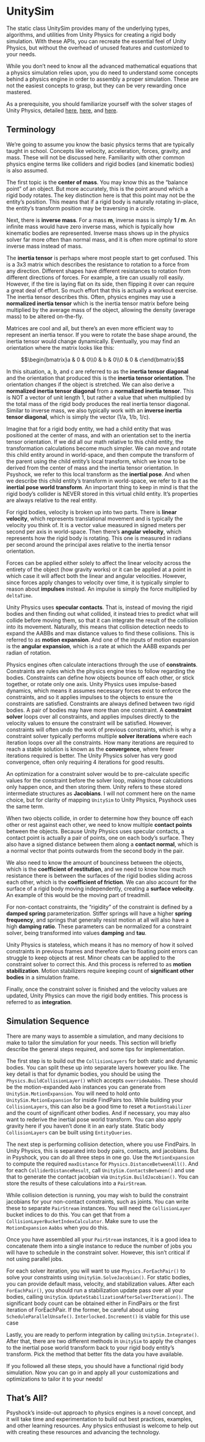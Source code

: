 # UnitySim

The static class UnitySim provides many of the underlying types, algorithms, and
utilities from Unity Physics for creating a rigid body simulation. With these
APIs, you can recreate the essential feel of Unity Physics, but without the
overhead of unused features and customized to your needs.

While you don’t need to know all the advanced mathematical equations that a
physics simulation relies upon, you do need to understand some concepts behind a
physics engine in order to assembly a proper simulation. These are not the
easiest concepts to grasp, but they can be very rewarding once mastered.

As a prerequisite, you should familiarize yourself with the solver stages of
Unity Physics, detailed
[here](https://docs.unity3d.com/Packages/com.unity.physics@1.2/manual/concepts-simulation.html),
[here](https://docs.unity3d.com/Packages/com.unity.physics@1.2/manual/physics-pipeline.html),
and
[here](https://docs.unity3d.com/Packages/com.unity.physics@1.2/manual/simulation-modification.html).

## Terminology

We’re going to assume you know the basic physics terms that are typically taught
in school. Concepts like velocity, acceleration, forces, gravity, and mass.
These will not be discussed here. Familiarity with other common physics engine
terms like colliders and rigid bodies (and kinematic bodies) is also assumed.

The first topic is the **center of mass**. You may know this as the “balance
point” of an object. But more accurately, this is the point around which a rigid
body rotates. The key distinction here is that this point may not be the
entity’s position. This means that if a rigid body is naturally rotating
in-place, the entity’s transform position may be traversing in a circle.

Next, there is **inverse mass**. For a mass **m**, inverse mass is simply **1 /
m**. An infinite mass would have zero inverse mass, which is typically how
kinematic bodies are represented. Inverse mass shows up in the physics solver
far more often than normal mass, and it is often more optimal to store inverse
mass instead of mass.

The **inertia tensor** is perhaps where most people start to get confused. This
is a 3x3 matrix which describes the resistance to rotation to a force from any
direction. Different shapes have different resistances to rotation from
different directions of forces. For example, a tire can usually roll easily.
However, if the tire is laying flat on its side, then flipping it over can
require a great deal of effort. So much effort that this is actually a workout
exercise. The inertia tensor describes this. Often, physics engines may use a
**normalized inertia tensor** which is the inertia tensor matrix before being
multiplied by the average mass of the object, allowing the density (average
mass) to be altered on-the-fly.

Matrices are cool and all, but there’s an even more efficient way to represent
an inertia tensor. If you were to rotate the base shape around, the inertia
tensor would change dynamically. Eventually, you may find an orientation where
the matrix looks like this:

```math
\begin{bmatrix}a & 0 & 0\\0 & b & 0\\0 & 0 & c\end{bmatrix}
```

In this situation, a, b, and c are referred to as the **inertia tensor
diagonal** and the orientation that produced this is the **inertia tensor
orientation**. The orientation changes if the object is stretched. We can also
derive a **normalized inertia tensor diagonal** from a **normalized inertia
tensor**. This is NOT a vector of unit length 1, but rather a value that when
multiplied by the total mass of the rigid body produces the real inertia tensor
diagonal. Similar to inverse mass, we also typically work with an **inverse
inertia tensor diagonal**, which is simply the vector (1/a, 1/b, 1/c).

Imagine that for a rigid body entity, we had a child entity that was positioned
at the center of mass, and with an orientation set to the inertia tensor
orientation. If we did all our math relative to this child entity, the
transformation calculations become much simpler. We can move and rotate this
child entity around in world-space, and then compute the transform of the parent
using the child entity’s local transform, which we know to be derived from the
center of mass and the inertia tensor orientation. In Psyshock, we refer to this
local transform as the **inertial pose**. And when we describe this child
entity’s transform in world-space, we refer to it as the **inertial pose world
transform**. An important thing to keep in mind is that the rigid body’s
collider is NEVER stored in this virtual child entity. It’s properties are
always relative to the real entity.

For rigid bodies, velocity is broken up into two parts. There is **linear
velocity**, which represents translational movement and is typically the
velocity you think of. It is a vector value measured in signed meters per second
per axis in world-space. Then there’s **angular velocity**, which represents how
the rigid body is rotating. This one is measured in radians per second around
the principal axes relative to the inertia tensor orientation.

Forces can be applied either solely to affect the linear velocity across the
entirety of the object (how gravity works) or it can be applied at a point in
which case it will affect both the linear and angular velocities. However, since
forces apply changes to velocity over time, it is typically simpler to reason
about **impulses** instead. An impulse is simply the force multiplied by
`deltaTime`.

Unity Physics uses **specular contacts**. That is, instead of moving the rigid
bodies and then finding out what collided, it instead tries to predict what will
collide before moving them, so that it can integrate the result of the collision
into its movement. Naturally, this means that collision detection needs to
expand the AABBs and max distance values to find these collisions. This is
referred to as **motion expansion**. And one of the inputs of motion expansion
is the **angular expansion**, which is a rate at which the AABB expands per
radian of rotation.

Physics engines often calculate interactions through the use of **constraints**.
Constraints are rules which the physics engine tries to follow regarding the
bodies. Constraints can define how objects bounce off each other, or stick
together, or rotate only one axis. Unity Physics uses impulse-based dynamics,
which means it assumes necessary forces exist to enforce the constraints, and so
it applies impulses to the objects to ensure the constraints are satisfied.
Constraints are always defined between two rigid bodies. A pair of bodies may
have more than one constraint. A **constraint solver** loops over all
constraints, and applies impulses directly to the velocity values to ensure the
constraint will be satisfied. However, constraints will often undo the work of
previous constraints, which is why a constraint solver typically performs
multiple **solver iterations** where each iteration loops over all the
constraints. How many iterations are required to reach a stable solution is
known as the **convergence**, where fewer iterations required is better. The
Unity Physics solver has very good convergence, often only requiring 4
iterations for good results.

An optimization for a constraint solver would be to pre-calculate specific
values for the constraint before the solver loop, making those calculations only
happen once, and then storing them. Unity refers to these stored intermediate
structures as **Jacobians**. I will not comment here on the name choice, but for
clarity of mapping `UnitySim` to Unity Physics, Psyshock uses the same term.

When two objects collide, in order to determine how they bounce off each other
or rest against each other, we need to know multiple **contact points** between
the objects. Because Unity Physics uses specular contacts, a contact point is
actually a pair of points, one on each body’s surface. They also have a signed
distance between them along a **contact normal**, which is a normal vector that
points outwards from the second body in the pair.

We also need to know the amount of bounciness between the objects, which is the
**coefficient of restitution**, and we need to know how much resistance there is
between the surfaces of the rigid bodies sliding across each other, which is the
**coefficient of friction**. We can also account for the surface of a rigid body
moving independently, creating a **surface velocity**. An example of this would
be the moving part of treadmill.

For non-contact constraints, the “rigidity” of the constraint is defined by a
**damped spring** parameterization. Stiffer springs will have a higher **spring
frequency**, and springs that generally resist motion at all will also have a
high **damping ratio**. These parameters can be normalized for a constraint
solver, being transformed into values **damping** and **tau**.

Unity Physics is stateless, which means it has no memory of how it solved
constraints in previous frames and therefore due to floating point errors can
struggle to keep objects at rest. Minor cheats can be applied to the constraint
solver to correct this. And this process is referred to as **motion
stabilization**. Motion stabilizers require keeping count of **significant other
bodies** in a simulation frame.

Finally, once the constraint solver is finished and the velocity values are
updated, Unity Physics can move the rigid body entities. This process is
referred to as **integration**.

## Simulation Sequence

There are many ways to assemble a simulation, and many decisions to make to
tailor the simulation for your needs. This section will briefly describe the
general steps required, and some tips for implementation.

The first step is to build out the `CollisionLayers` for both static and dynamic
bodies. You can split these up into separate layers however you like. The key
detail is that for dynamic bodies, you should be using the
`Physics.BuildCollisionLayer()` which accepts `overrideAabbs`. These should be
the motion-expanded `Aabb` instances you can generate from
`UnitySim.MotionExpansion`. You will need to hold onto
`UnitySim.MotionExpansion` for inside FindPairs too. While building your
`CollisionLayers`, this can also be a good time to reset a `MotionStabilizer`
and the count of significant other bodies. And if necessary, you may also want
to rederive the inertial pose world transform. You can also apply gravity here
if you haven’t done it in an early state. Static body `CollisionLayers` can be
built using `EntityQueries`.

The next step is performing collision detection, where you use FindPairs. In
Unity Physics, this is separated into body pairs, contacts, and jacobians. But
in Psyshock, you can do all three steps in one go. Use the `MotionExpansion` to
compute the required `maxDistance` for `Physics.DistanceBetweenAll()`. And for
each `ColliderDistanceResult`, call `UnitySim.ContactsBetween()` and use that to
generate the contact jacobian via `UnitySim.BuildJacobian()`. You can store the
results of these calculations into a `PairStream`.

While collision detection is running, you may wish to build the constraint
jacobians for your non-contact constraints, such as joints. You can write these
to separate `PairStream` instances. You will need the `CollisionLayer` bucket
indices to do this. You can get that from a
`CollisionLayerBucketIndexCalculator`. Make sure to use the `MotionExpansion`
`Aabbs` when you do this.

Once you have assembled all your `PairStream` instances, it is a good idea to
concatenate them into a single instance to reduce the number of jobs you will
have to schedule in the constraint solver. However, this isn’t critical if not
using parallel jobs.

For each solver iteration, you will want to use `Physics.ForEachPair()` to solve
your constraints using `UnitySim.SolveJacobian()`. For static bodies, you can
provide default mass, velocity, and stabilization values. After each
`ForEachPair()`, you should run a stabilization update pass over all your
bodies, calling `UnitySim`. `UpdateStabilizationAfterSolverIteration()`. The
significant body count can be obtained either in FindPairs or the first
iteration of ForEachPair. If the former, be careful about using
`ScheduleParallelUnsafe()`. `Interlocked.Increment()` is viable for this use
case

Lastly, you are ready to perform integration by calling `UnitySim.Integrate()`.
After that, there are two different methods in `UnitySim` to apply the changes
to the inertial pose world transform back to your rigid body entity’s transform.
Pick the method that better fits the data you have available.

If you followed all these steps, you should have a functional rigid body
simulation. Now you can go in and apply all your customizations and
optimizations to tailor it to your needs!

## That’s All?

Psyshock’s inside-out approach to physics engines is a novel concept, and it
will take time and experimentation to build out best practices, examples, and
other learning resources. Any physics enthusiast is welcome to help out with
creating these resources and advancing the technology.
